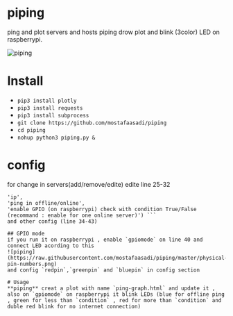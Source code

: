 # piping
ping and plot servers and hosts 
piping drow plot and blink (3color) LED on raspberrypi.

![piping](https://raw.githubusercontent.com/mostafaasadi/piping/master/screenshot.png)

# Install
- `pip3 install plotly`
- `pip3 install requests`
- `pip3 install subprocess`
- `git clone https://github.com/mostafaasadi/piping`
- `cd piping`
- `nohup python3 piping.py &`

# config
for change in servers(add/remove/edite) edite line 25-32
``` name = servers('server name',
'ip',
'ping in offline/online',
'enable GPIO (on raspberrypi) check with condition True/False (recommand : enable for one online server)') ```
and other config (line 34-43)

## GPIO mode 
if you run it on raspberrypi , enable `gpiomode` on line 40 and connect LED acording to this 
![piping](https://raw.githubusercontent.com/mostafaasadi/piping/master/physical-pin-numbers.png)
and config `redpin`,`greenpin` and `bluepin` in config section

# Usage 
**piping** creat a plot with name `ping-graph.html` and update it , also on `gpiomode` on raspberrypi it blink LEDs (blue for offline ping , green for less than `condition` , red for more than `condition` and duble red blink for no internet connection)

